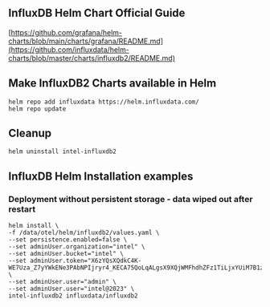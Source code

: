 ## InfluxDB Helm Chart Official Guide
[https://github.com/grafana/helm-charts/blob/main/charts/grafana/README.md](https://github.com/influxdata/helm-charts/blob/master/charts/influxdb2/README.md)

## Make InfluxDB2 Charts available in Helm 
```
helm repo add influxdata https://helm.influxdata.com/
helm repo update
```
## Cleanup
```
helm uninstall intel-influxdb2
```

## InfluxDB Helm Installation examples

### Deployment without persistent storage - data wiped out after restart
```
helm install \
-f /data/otel/helm/influxdb2/values.yaml \
--set persistence.enabled=false \
--set adminUser.organization="intel" \
--set adminUser.bucket="intel" \
--set adminUser.token="X6zYQsXQdkC4K-WE7Uza_Z7yYWkENe3PAbNPIjryr4_KECA75QoLqALgsX9XQjWMFhdhZFz1TiLjxYUiM7B1zw==" \
--set adminUser.user="admin" \
--set adminUser.user="intel@2023" \
intel-influxdb2 influxdata/influxdb2
```
